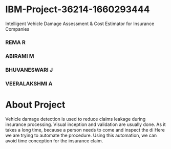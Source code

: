 # IBM-Project-36214-1660293444
Intelligent Vehicle Damage Assessment &amp; Cost Estimator for Insurance Companies
<h3 align="left">REMA R</h3>
<h3 align="left"><h3 align="left">ABIRAMI M</h3>
<h3 align="left">BHUVANESWARI J</h3>
<h3 align="left">VEERALAKSHMI A</h3>

# About Project
Vehicle damage detection is used to reduce claims leakage during insurance processing. Visual inception and validation are usually done. As it takes a long time, because a person needs to come and inspect the di Here we are trying to automate the procedure. Using this automation, we can avoid time conception for the insurance claim.
